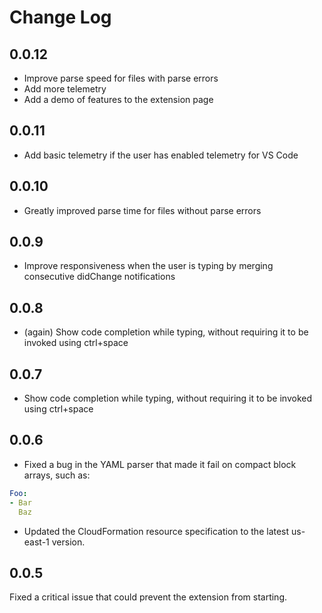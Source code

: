 # Change Log

## 0.0.12
- Improve parse speed for files with parse errors
- Add more telemetry
- Add a demo of features to the extension page

## 0.0.11
- Add basic telemetry if the user has enabled telemetry for VS Code

## 0.0.10
- Greatly improved parse time for files without parse errors

## 0.0.9
- Improve responsiveness when the user is typing by merging consecutive didChange notifications

## 0.0.8
- (again) Show code completion while typing, without requiring it to be invoked using ctrl+space

## 0.0.7
- Show code completion while typing, without requiring it to be invoked using ctrl+space

## 0.0.6
- Fixed a bug in the YAML parser that made it fail on compact block arrays, such as:
```yaml
Foo:
- Bar
  Baz
```

- Updated the CloudFormation resource specification to the latest us-east-1 version.

## 0.0.5

Fixed a critical issue that could prevent the extension from starting.